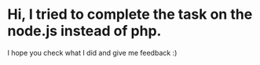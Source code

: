 # Hi, I tried to complete the task on the node.js instead of php.
I hope you check what I did and give me feedback 
:)
